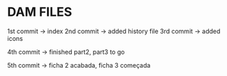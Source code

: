 # DAM FILES
1st commit -> index
2nd commit -> added history file
3rd commit -> added icons

4th commit -> finished part2, part3 to go

5th commit -> ficha 2 acabada, ficha 3 começada

